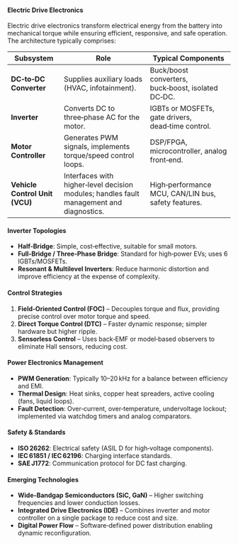 #### Electric Drive Electronics

Electric drive electronics transform electrical energy from the battery into mechanical torque while ensuring efficient, responsive, and safe operation. The architecture typically comprises:

| Subsystem | Role | Typical Components |
|-----------|------|--------------------|
| **DC‑to‑DC Converter** | Supplies auxiliary loads (HVAC, infotainment). | Buck/boost converters, buck‑boost, isolated DC‑DC. |
| **Inverter** | Converts DC to three‑phase AC for the motor. | IGBTs or MOSFETs, gate drivers, dead‑time control. |
| **Motor Controller** | Generates PWM signals, implements torque/speed control loops. | DSP/FPGA, microcontroller, analog front‑end. |
| **Vehicle Control Unit (VCU)** | Interfaces with higher‑level decision modules; handles fault management and diagnostics. | High‑performance MCU, CAN/LIN bus, safety features. |

#### Inverter Topologies

- **Half‑Bridge**: Simple, cost‑effective, suitable for small motors.  
- **Full‑Bridge / Three‑Phase Bridge**: Standard for high‑power EVs; uses 6 IGBTs/MOSFETs.  
- **Resonant & Multilevel Inverters**: Reduce harmonic distortion and improve efficiency at the expense of complexity.

#### Control Strategies

1. **Field‑Oriented Control (FOC)** – Decouples torque and flux, providing precise control over motor torque and speed.  
2. **Direct Torque Control (DTC)** – Faster dynamic response; simpler hardware but higher ripple.  
3. **Sensorless Control** – Uses back‑EMF or model‑based observers to eliminate Hall sensors, reducing cost.

#### Power Electronics Management

- **PWM Generation**: Typically 10–20 kHz for a balance between efficiency and EMI.  
- **Thermal Design**: Heat sinks, copper heat spreaders, active cooling (fans, liquid loops).  
- **Fault Detection**: Over‑current, over‑temperature, undervoltage lockout; implemented via watchdog timers and analog comparators.

#### Safety & Standards

- **ISO 26262**: Electrical safety (ASIL D for high‑voltage components).  
- **IEC 61851 / IEC 62196**: Charging interface standards.  
- **SAE J1772**: Communication protocol for DC fast charging.  

#### Emerging Technologies

- **Wide‑Bandgap Semiconductors (SiC, GaN)** – Higher switching frequencies and lower conduction losses.  
- **Integrated Drive Electronics (IDE)** – Combines inverter and motor controller on a single package to reduce cost and size.  
- **Digital Power Flow** – Software‑defined power distribution enabling dynamic reconfiguration.